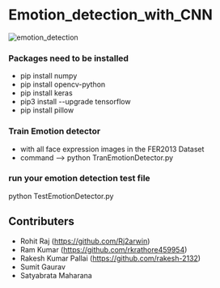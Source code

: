 # Emotion_detection_with_CNN

![emotion_detection](https://github.com/datamagic2020/Emotion_detection_with_CNN/blob/main/emoition_detection.png)

### Packages need to be installed
- pip install numpy
- pip install opencv-python
- pip install keras
- pip3 install --upgrade tensorflow
- pip install pillow


### Train Emotion detector
- with all face expression images in the FER2013 Dataset
- command --> python TranEmotionDetector.py


### run your emotion detection test file
python TestEmotionDetector.py

## Contributers
- Rohit Raj (https://github.com/Rj2arwin)
- Ram Kumar (https://github.com/rkrathore459954)
- Rakesh Kumar Pallai (https://github.com/rakesh-2132)
- Sumit Gaurav
- Satyabrata Maharana